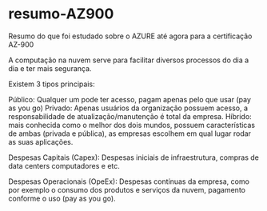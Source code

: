 # resumo-AZ900
Resumo do que foi estudado sobre o AZURE até agora para a certificação AZ-900

A computação na nuvem serve para facilitar diversos processos do dia a dia e ter mais segurança.

Existem 3 tipos principais: 

Público: Qualquer um pode ter acesso, pagam apenas pelo que usar (pay as you go) 
Privado: Apenas usuários da organização possuem acesso, a responsabilidade de atualização/manutenção é total da empresa.
Híbrido: mais conhecida como o melhor dos dois mundos, possuem características de ambas (privada e pública), as empresas escolhem em qual lugar 
rodar as suas aplicações. 

Despesas Capitais (Capex): 
  Despesas iniciais de infraestrutura, compras de data centers computadores e etc. 

Despesas Operacionais (OpeEx):
  Despesas contínuas da empresa, como por exemplo o consumo dos produtos e serviços da nuvem, pagamento conforme o uso (pay as you go).
  
